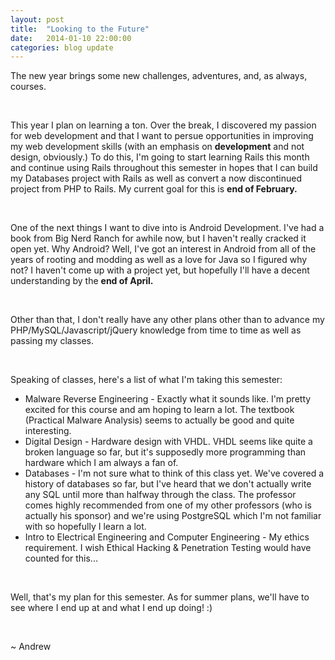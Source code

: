 ```yaml
---
layout: post
title:  "Looking to the Future"
date:   2014-01-10 22:00:00
categories: blog update
---
```


The new year brings some new challenges, adventures, and, as always, courses.

<br />

This year I plan on learning a ton. Over the break, I discovered my passion for web development and that I want to persue opportunities in improving my web development skills (with an emphasis on __development__ and not design, obviously.) To do this, I'm going to start learning Rails this month and continue using Rails throughout this semester in hopes that I can build my Databases project with Rails as well as convert a now discontinued project from PHP to Rails. My current goal for this is __end of February.__

<br />

One of the next things I want to dive into is Android Development. I've had a book from Big Nerd Ranch for awhile now, but I haven't really cracked it open yet. Why Android? Well, I've got an interest in Android from all of the years of rooting and modding as well as a love for Java so I figured why not? I haven't come up with a project yet, but hopefully I'll have a decent understanding by the __end of April.__

<br />

Other than that, I don't really have any other plans other than to advance my PHP/MySQL/Javascript/jQuery knowledge from time to time as well as passing my classes.

<br />

Speaking of classes, here's a list of what I'm taking this semester:

* Malware Reverse Engineering - Exactly what it sounds like. I'm pretty excited for this course and am hoping to learn a lot. The textbook (Practical Malware Analysis) seems to actually be good and quite interesting.
* Digital Design - Hardware design with VHDL. VHDL seems like quite a broken language so far, but it's supposedly more programming than hardware which I am always a fan of.
* Databases - I'm not sure what to think of this class yet. We've covered a history of databases so far, but I've heard that we don't actually write any SQL until more than halfway through the class. The professor comes highly recommended from one of my other professors (who is actually his sponsor) and we're using PostgreSQL which I'm not familiar with so hopefully I learn a lot.
* Intro to Electrical Engineering and Computer Engineering - My ethics requirement. I wish Ethical Hacking & Penetration Testing would have counted for this...

<br />

Well, that's my plan for this semester. As for summer plans, we'll have to see where I end up at and what I end up doing! :)

<br />

~ Andrew